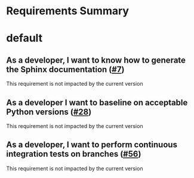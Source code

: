
Requirements Summary
====================

# default

## As a developer, I want to know how to generate the Sphinx documentation ([#7](https://github.com/NASA-PDS/template-repo-python/issues/7)) 


This requirement is not impacted by the current version
## As a developer I want to baseline on acceptable Python versions ([#28](https://github.com/NASA-PDS/template-repo-python/issues/28)) 


This requirement is not impacted by the current version
## As a developer, I want to perform continuous integration tests on branches ([#56](https://github.com/NASA-PDS/template-repo-python/issues/56)) 


This requirement is not impacted by the current version